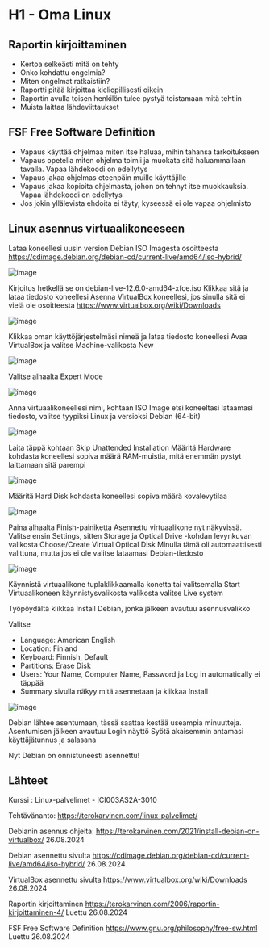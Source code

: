 # H1 - Oma Linux

## Raportin kirjoittaminen
  - Kertoa selkeästi mitä on tehty
  - Onko kohdattu ongelmia?
  - Miten ongelmat ratkaistiin?
  - Raportti pitää kirjoittaa kieliopillisesti oikein
  - Raportin avulla toisen henkilön tulee pystyä toistamaan mitä tehtiin
  - Muista laittaa lähdeviittaukset

## FSF Free Software Definition
  - Vapaus käyttää ohjelmaa miten itse haluaa, mihin tahansa tarkoitukseen
  - Vapaus opetella miten ohjelma toimii ja muokata sitä haluammallaan tavalla. Vapaa lähdekoodi on edellytys
  - Vapaus jakaa ohjelmas eteenpäin muille käyttäjille
  - Vapaus jakaa kopioita ohjelmasta, johon on tehnyt itse muokkauksia. Vapaa lähdekoodi on edellytys
  - Jos jokin yllälevista ehdoita ei täyty, kyseessä ei ole vapaa ohjelmisto

## Linux asennus virtuaalikoneeseen

Lataa koneellesi uusin version Debian ISO Imagesta osoitteesta https://cdimage.debian.org/debian-cd/current-live/amd64/iso-hybrid/

![image](https://github.com/user-attachments/assets/941102e3-d2a1-4954-8181-21341a07253d)

Kirjoitus hetkellä se on debian-live-12.6.0-amd64-xfce.iso
Klikkaa sitä ja lataa tiedosto koneellesi
Asenna VirtualBox koneellesi, jos sinulla sitä ei vielä ole osoitteesta https://www.virtualbox.org/wiki/Downloads

![image](https://github.com/user-attachments/assets/ec70b71b-4360-4079-b677-b3eed79a099a)

Klikkaa oman käyttöjärjestelmäsi nimeä ja lataa tiedosto koneellesi
Avaa VirtualBox ja valitse Machine-valikosta New

![image](https://github.com/user-attachments/assets/1cc10ec5-040e-4796-8f9b-e20e7f6c0f79)

Valitse alhaalta Expert Mode

![image](https://github.com/user-attachments/assets/aa6da211-c94f-408d-8b3a-c748d5d88b69)

Anna virtuaalikoneellesi nimi, kohtaan ISO Image etsi koneeltasi lataamasi tiedosto, valitse tyypiksi Linux ja versioksi Debian (64-bit)

![image](https://github.com/user-attachments/assets/adff7304-b5bb-42b5-9a2d-b50697337744)

Laita täppä kohtaan Skip Unattended Installation
Määritä Hardware kohdasta koneellesi sopiva määrä RAM-muistia, mitä enemmän pystyt laittamaan sitä parempi

![image](https://github.com/user-attachments/assets/66ebae5f-6811-424e-a519-24260239c335)

Määritä Hard Disk kohdasta koneellesi sopiva määrä kovalevytilaa

![image](https://github.com/user-attachments/assets/f4be46b0-ab6b-43f2-97a7-23e725a3ce1c)

Paina alhaalta Finish-painiketta
Asennettu virtuaalikone nyt näkyvissä. Valitse ensin Settings, sitten Storage ja Optical Drive -kohdan levynkuvan valikosta Choose/Create Virtual Optical Disk
Minulla tämä oli automaattisesti valittuna, mutta jos ei ole valitse lataamasi Debian-tiedosto

![image](https://github.com/user-attachments/assets/2bc00edd-76e6-46fa-bef7-493f2799c4ab)

Käynnistä virtuaalikone tuplaklikkaamalla konetta tai valitsemalla Start
Virtuaalikoneen käynnistysvalikosta valikosta valitse Live system

Työpöydältä klikkaa Install Debian, jonka jälkeen avautuu asennusvalikko

Valitse
- Language: American English
- Location: Finland
- Keyboard: Finnish, Default
- Partitions: Erase Disk
- Users: Your Name, Computer Name, Password ja Log in automatically ei täppää
- Summary sivulla näkyy mitä asennetaan ja klikkaa Install

![image](https://github.com/user-attachments/assets/d02d42d9-8071-4d6f-ab29-e6c724f3a997)

Debian lähtee asentumaan, tässä saattaa kestää useampia minuutteja.
Asentumisen jälkeen avautuu Login näyttö
Syötä akaisemmin antamasi käyttäjätunnus ja salasana

Nyt Debian on onnistuneesti asennettu!

## Lähteet
  Kurssi : Linux-palvelimet - ICI003AS2A-3010
  
  Tehtävänanto: https://terokarvinen.com/linux-palvelimet/
  
  Debianin asennus ohjeita: https://terokarvinen.com/2021/install-debian-on-virtualbox/ 26.08.2024
  
  Debian asennettu sivulta https://cdimage.debian.org/debian-cd/current-live/amd64/iso-hybrid/ 26.08.2024
  
  VirtualBox asennettu sivulta https://www.virtualbox.org/wiki/Downloads 26.08.2024
  
  Raportin kirjoittaminen https://terokarvinen.com/2006/raportin-kirjoittaminen-4/ Luettu 26.08.2024
  
  FSF Free Software Definition https://www.gnu.org/philosophy/free-sw.html Luettu 26.08.2024
